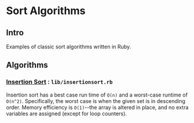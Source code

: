 # Sort Algorithms

## Intro

Examples of classic sort algorithms written in Ruby.

## Algorithms

### [Insertion Sort](http://en.wikipedia.org/wiki/Insertion_sort) : `lib/insertionsort.rb`

Insertion sort has a best case run time of `O(n)` and a worst-case runtime of `O(n^2)`. Specifically, the worst case is when the given set is in descending order. Memory efficiency is `O(1)`--the array is altered in place, and no extra variables are assigned (except for loop counters).
